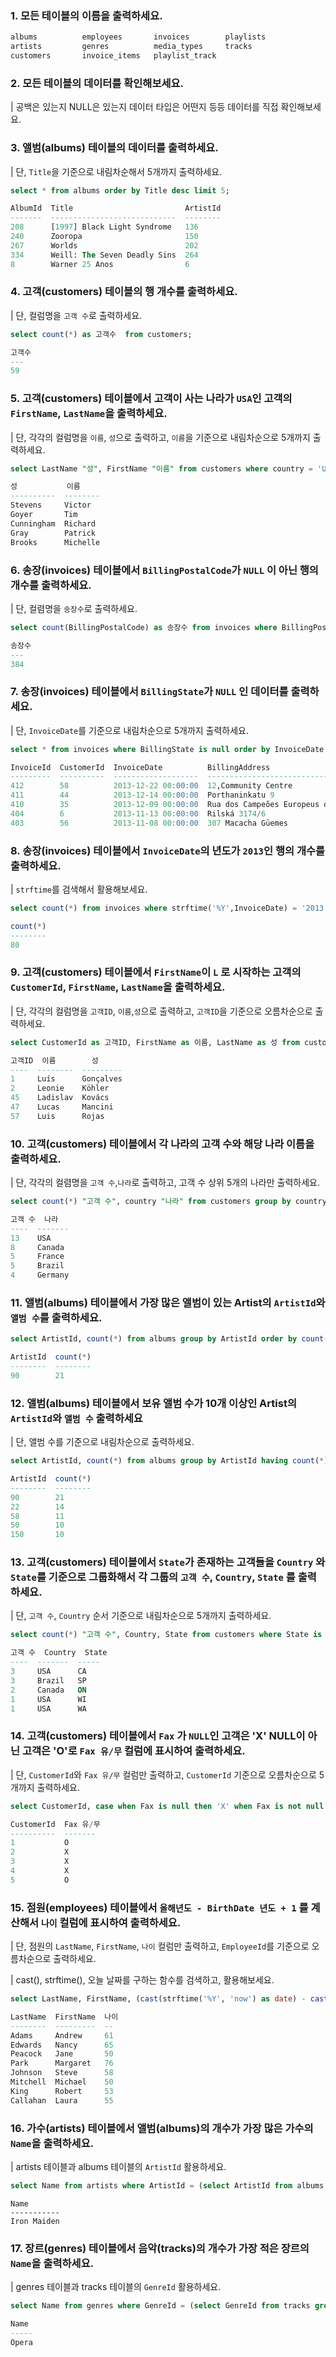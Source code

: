 ### 1. 모든 테이블의 이름을 출력하세요.
```sql
albums          employees       invoices        playlists
artists         genres          media_types     tracks
customers       invoice_items   playlist_track
```

### 2. 모든 테이블의 데이터를 확인해보세요.
| 공백은 있는지 NULL은 있는지 데이터 타입은 어떤지 등등 데이터를 직접 확인해보세요.


### 3. 앨범(albums) 테이블의 데이터를 출력하세요.
| 단, `Title`을 기준으로 내림차순해서 5개까지 출력하세요.

```sql
select * from albums order by Title desc limit 5;
```

```sql
AlbumId  Title                         ArtistId
-------  ----------------------------  --------
208      [1997] Black Light Syndrome   136
240      Zooropa                       150
267      Worlds                        202
334      Weill: The Seven Deadly Sins  264
8        Warner 25 Anos                6
```

### 4. 고객(customers) 테이블의 행 개수를 출력하세요.
| 단, 컬럼명을 `고객 수`로 출력하세요.

```sql
select count(*) as 고객수  from customers;
```

```sql
고객수
---
59
```

### 5. 고객(customers) 테이블에서 고객이 사는 나라가 `USA`인 고객의 `FirstName`, `LastName`을 출력하세요.
| 단, 각각의 컬럼명을 `이름`, `성`으로 출력하고, `이름`을 기준으로 내림차순으로 5개까지 출력하세요.

```sql
select LastName "성", FirstName "이름" from customers where country = 'USA' order by "이름" desc limit 5;
```

```sql
성           이름
----------  --------
Stevens     Victor
Goyer       Tim
Cunningham  Richard
Gray        Patrick
Brooks      Michelle
```

### 6. 송장(invoices) 테이블에서 `BillingPostalCode`가 `NULL` 이 아닌 행의 개수를 출력하세요.

| 단, 컬렴명을 `송장수`로 출력하세요.

```sql
select count(BillingPostalCode) as 송장수 from invoices where BillingPostalCode is not null;
```

```sql
송장수
---
384
```

### 7. 송장(invoices) 테이블에서 `BillingState`가 `NULL` 인 데이터를 출력하세요.
| 단, `InvoiceDate`를 기준으로 내림차순으로 5개까지 출력하세요.

```sql
select * from invoices where BillingState is null order by InvoiceDate desc limit 5;
```

```sql
InvoiceId  CustomerId  InvoiceDate          BillingAddress                            BillingCity   BillingState  BillingCountry  BillingPostalCode  Total
---------  ----------  -------------------  ----------------------------------------  ------------  ------------  --------------  -----------------  -----
412        58          2013-12-22 00:00:00  12,Community Centre                       Delhi                       India           110017             1.99
411        44          2013-12-14 00:00:00  Porthaninkatu 9                           Helsinki                    Finland         00530              13.86
410        35          2013-12-09 00:00:00  Rua dos Campeões Europeus de Viena, 4350  Porto                       Portugal                           8.91
404        6           2013-11-13 00:00:00  Rilská 3174/6                             Prague                      Czech Republic  14300              25.86
403        56          2013-11-08 00:00:00  307 Macacha Güemes                        Buenos Aires                Argentina       1106               8.91
```

### 8. 송장(invoices) 테이블에서 `InvoiceDate`의 년도가 `2013`인 행의 개수를 출력하세요.
| `strftime`를 검색해서 활용해보세요.

```sql
select count(*) from invoices where strftime('%Y',InvoiceDate) = '2013';
```

```sql
count(*)
--------
80
```

### 9. 고객(customers) 테이블에서 `FirstName`이 `L` 로 시작하는 고객의 `CustomerId`, `FirstName`, `LastName`을 출력하세요.
| 단, 각각의 컬럼명을 `고객ID`, `이름`,`성`으로 출력하고, `고객ID`을 기준으로 오름차순으로 출력하세요.

```sql
select CustomerId as 고객ID, FirstName as 이름, LastName as 성 from customers where FirstName like 'L%' order by CustomerId;
```

```sql
고객ID  이름        성
----  --------  ---------
1     Luís      Gonçalves
2     Leonie    Köhler
45    Ladislav  Kovács
47    Lucas     Mancini
57    Luis      Rojas
```

### 10. 고객(customers) 테이블에서 각 나라의 고객 수와 해당 나라 이름을 출력하세요.
| 단, 각각의 컬렴명을 `고객 수`,`나라`로 출력하고, 고객 수 상위 5개의 나라만 출력하세요.

```sql
select count(*) "고객 수", country "나라" from customers group by country order by "고객 수" desc limit 5;
```

```sql
고객 수  나라
----  -------
13    USA
8     Canada
5     France
5     Brazil
4     Germany
```

### 11. 앨범(albums) 테이블에서 가장 많은 앨범이 있는 Artist의 `ArtistId`와 `앨범 수`를 출력하세요.

```sql
select ArtistId, count(*) from albums group by ArtistId order by count(*) desc limit 1;
```

```sql
ArtistId  count(*)
--------  --------
90        21
```

### 12. 앨범(albums) 테이블에서 보유 앨범 수가 10개 이상인 Artist의 `ArtistId`와 `앨범 수` 출력하세요

| 단, 앨범 수를 기준으로 내림차순으로 출력하세요.

```sql
select ArtistId, count(*) from albums group by ArtistId having count(*) >= 10 order by count(*) desc;
```

```sql 
ArtistId  count(*)
--------  --------
90        21
22        14
58        11
50        10
150       10
```

### 13. 고객(customers) 테이블에서 `State`가 존재하는 고객들을 `Country` 와 `State`를 기준으로 그룹화해서 각 그룹의 `고객 수`, `Country`, `State` 를 출력하세요.
| 단, `고객 수`, `Country` 순서 기준으로 내림차순으로 5개까지 출력하세요.

```sql
select count(*) "고객 수", Country, State from customers where State is not null group by Country, State order by "고객 수" desc, Country desc limit 5;
```

```sql 
고객 수  Country  State
----  -------  -----
3     USA      CA
3     Brazil   SP
2     Canada   ON
1     USA      WI
1     USA      WA
```

### 14.  고객(customers) 테이블에서 `Fax` 가 `NULL`인 고객은 'X' NULL이 아닌 고객은 'O'로 `Fax 유/무` 컬럼에 표시하여 출력하세요.
| 단, `CustomerId`와 `Fax 유/무` 컬럼만 출력하고, `CustomerId` 기준으로 오름차순으로 5개까지 출력하세요. 

```sql
select CustomerId, case when Fax is null then 'X' when Fax is not null then 'O' end "Fax 유/무" from customers order by CustomerId limit 5;
```

```sql 
CustomerId  Fax 유/무
----------  -------
1           O
2           X
3           X
4           X
5           O
```

### 15. 점원(employees) 테이블에서 `올해년도 - BirthDate 년도 + 1` 를 계산해서 `나이` 컬럼에 표시하여 출력하세요.
| 단, 점원의 `LastName`, `FirstName`, `나이` 컬럼만 출력하고, `EmployeeId`를 기준으로 오름차순으로 출력하세요.

| cast(), strftime(), 오늘 날짜를 구하는 함수를 검색하고, 활용해보세요.

```sql
select LastName, FirstName, (cast(strftime('%Y', 'now') as date) - cast(strftime('%Y', BirthDate) as datetime) + 1) 나이 from employees order by EmployeeId;
```

```sql 
LastName  FirstName  나이
--------  ---------  --
Adams     Andrew     61
Edwards   Nancy      65
Peacock   Jane       50
Park      Margaret   76
Johnson   Steve      58
Mitchell  Michael    50
King      Robert     53
Callahan  Laura      55
```

### 16. 가수(artists) 테이블에서 앨범(albums)의 개수가 가장 많은 가수의 `Name`을 출력하세요.
| artists 테이블과 albums 테이블의 `ArtistId` 활용하세요.
```sql 
select Name from artists where ArtistId = (select ArtistId from albums group by ArtistId having count(*) order by count(*) desc limit 1);
```

```
Name
-----------
Iron Maiden
```

### 17. 장르(genres) 테이블에서 음악(tracks)의 개수가 가장 적은 장르의 `Name`을 출력하세요.

| genres 테이블과 tracks 테이블의 `GenreId` 활용하세요.

```sql
select Name from genres where GenreId = (select GenreId from tracks group by GenreId having count(*) order by count(*) asc limit 1);
```

```sql 
Name
-----
Opera
```
